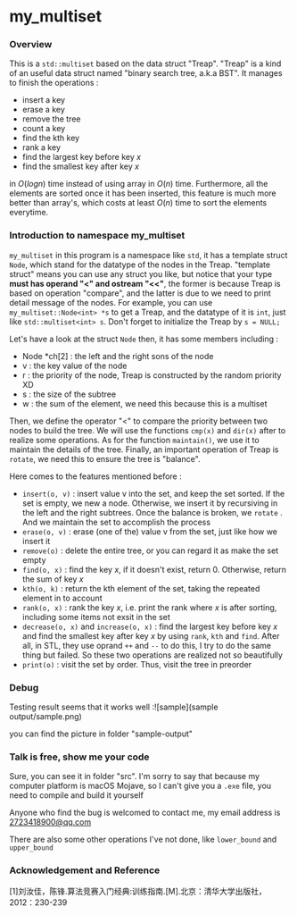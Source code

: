# my_multiset

### Overview

This is a `std::multiset` based on the data struct "Treap". "Treap" is a kind of an useful data struct named "binary search tree, a.k.a BST". It manages to finish the operations : 

- insert a key
- erase a key
- remove the tree
- count a key
- find the kth key
- rank a key
- find the largest key before key $x$
- find the smallest key after key $x$

in $O(logn)$ time instead of using array in $O(n)$ time. Furthermore, all the elements are sorted once it has been inserted, this feature is much more better than array's, which costs at least $O(n)$ time to sort the elements everytime.



### Introduction to namespace my_multiset

`my_multiset` in this program is a namespace like `std`, it has a template struct `Node`, which stand for the datatype of the nodes in the Treap. "template struct" means you can use any struct you like, but notice that your type **must has operand "<" and ostream "<<"**, the former is because Treap is based on operation "compare", and the latter is due to we need to print detail message of the nodes. For example, you can use `my_multiset::Node<int> *s` to get a Treap, and the datatype of it is `int`, just like `std::multiset<int> s`. Don't forget to initialize the Treap by `s = NULL;`

Let's have a look at the struct `Node` then, it has some members including :

- Node *ch[2] : the left and the right sons of the node
- v : the key value of the node
- r : the priority of the node, Treap is constructed by the random priority XD
- s : the size of the subtree
- w : the sum of the element, we need this because this is a multiset

Then, we define the operator "<" to compare the priority between two nodes to build the tree. We will use the functions `cmp(x)` and `dir(x)` after to realize some operations. As for the function `maintain()`, we use it to maintain the details of the tree. Finally, an important operation of Treap is `rotate`, we need this to ensure the tree is "balance".

Here comes to the features mentioned before : 

- `insert(o, v)` : insert value v into the set, and keep the set sorted. If the set is empty, we new a node. Otherwise, we insert it by recursiving in the left and the right subtrees. Once the balance is broken, we  `rotate` . And we maintain the set to accomplish the process
- `erase(o, v)` : erase (one of the) value v from the set, just like how we insert it
- `remove(o)` : delete the entire tree, or you can regard it as make the set empty
- `find(o, x)` : find the key $x$, if it doesn't exist, return 0. Otherwise, return the sum of key $x$
- `kth(o, k)` : return the kth element of the set, taking the repeated element in to account
- `rank(o, x)` : rank the key $x$, i.e. print the rank where $x$ is after sorting, including some items not exsit in the set
- `decrease(o, x)` and `increase(o, x)` : find the largest key before key $x$ and find the smallest key after key $x$ by using `rank`,  `kth` and `find`. After all, in STL, they use oprand `++` and `--` to do this, I try to do the same thing but failed. So these two operations are realized not so beautifully
- `print(o)` : visit the set by order. Thus, visit the tree in preorder



### Debug

Testing result seems that it works well :![sample](sample output/sample.png)

you can find the picture in folder "sample-output"



### Talk is free, show me your code

Sure, you can see it in folder "src". I'm sorry to say that because my computer platform is macOS Mojave, so I can't give you a `.exe` file, you need to compile and build it yourself

Anyone who find the bug is welcomed to contact me, my email address is 2723418900@qq.com

There are also some other operations I've not done, like `lower_bound` and `upper_bound`



### Acknowledgement and Reference

[1]刘汝佳，陈锋.算法竞赛入门经典:训练指南.[M].北京：清华大学出版社，2012：230-239